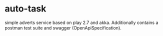 # auto-task

simple adverts service based on play 2.7 and akka.
Additionally contains a postman test suite and swagger (OpenApiSpecification).
